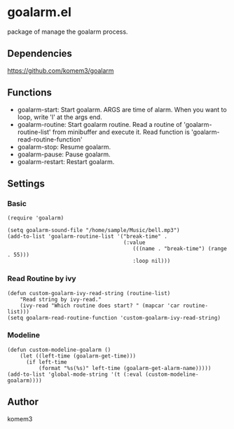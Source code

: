 # goalarm.el

package of manage the goalarm process.

## Dependencies

https://github.com/komem3/goalarm

## Functions

- goalarm-start:
  Start goalarm.  ARGS are time of alarm.
When you want to loop, write 'l' at the args end.
- goalarm-routine:
  Start goalarm routine.
Read a routine of 'goalarm-routine-list' from minibuffer and execute it.
Read function is 'goalarm-read-routine-function'
- goalarm-stop:
  Resume goalarm.
- goalarm-pause:
  Pause goalarm.
- goalarm-restart:
  Restart goalarm.


## Settings

### Basic

```elisp
(require 'goalarm)

(setq goalarm-sound-file "/home/sample/Music/bell.mp3")
(add-to-list 'goalarm-routine-list '("break-time" .
                                     (:value
                                        (((name . "break-time") (range . 55)))
                                        :loop nil)))
```

### Read Routine by ivy

```elisp
(defun custom-goalarm-ivy-read-string (routine-list)
    "Read string by ivy-read."
    (ivy-read "Which routine does start? " (mapcar 'car routine-list)))
(setq goalarm-read-routine-function 'custom-goalarm-ivy-read-string)
```

### Modeline
```elisp
(defun custom-modeline-goalarm ()
    (let ((left-time (goalarm-get-time)))
      (if left-time
          (format "%s(%s)" left-time (goalarm-get-alarm-name)))))
(add-to-list 'global-mode-string '(t (:eval (custom-modeline-goalarm))))
```

## Author

komem3
